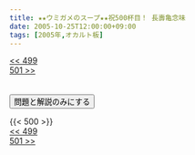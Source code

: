 ```yaml
---
title: ★★ウミガメのスープ★★祝500杯目！ 長壽亀念味
date: 2005-10-25T12:00:00+09:00
tags: [2005年,オカルト板]
---
```

<div class="th_left"><a href="../499"><< 499</a></div>
<div class="th_right"><a href="../501">501 >></a></div>
<br><br>
<script src="../../js/cupsoup.js"></script>
<form>
<input type="button" value="問題と解説のみにする" onClick="toggleCupsoup()">
</form>
{{< 500 >}}
<div class="th_left"><a href="../499"><< 499</a></div>
<div class="th_right"><a href="../501">501 >></a></div>